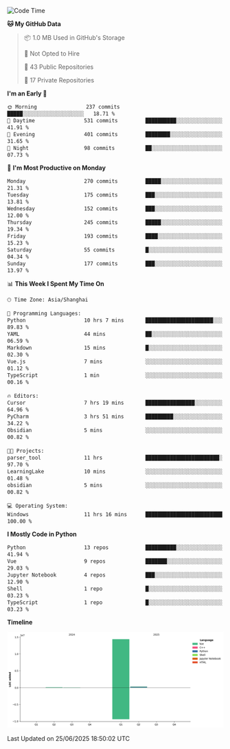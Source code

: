 <!--START_SECTION:waka-->
![Code Time](http://img.shields.io/badge/Code%20Time-431%20hrs%2059%20mins-blue)

**🐱 My GitHub Data** 

> 📦 1.0 MB Used in GitHub's Storage 
 > 
> 🚫 Not Opted to Hire
 > 
> 📜 43 Public Repositories 
 > 
> 🔑 17 Private Repositories 
 > 
**I'm an Early 🐤** 

```text
🌞 Morning                237 commits         █████░░░░░░░░░░░░░░░░░░░░   18.71 % 
🌆 Daytime                531 commits         ██████████░░░░░░░░░░░░░░░   41.91 % 
🌃 Evening                401 commits         ████████░░░░░░░░░░░░░░░░░   31.65 % 
🌙 Night                  98 commits          ██░░░░░░░░░░░░░░░░░░░░░░░   07.73 % 
```
📅 **I'm Most Productive on Monday** 

```text
Monday                   270 commits         █████░░░░░░░░░░░░░░░░░░░░   21.31 % 
Tuesday                  175 commits         ███░░░░░░░░░░░░░░░░░░░░░░   13.81 % 
Wednesday                152 commits         ███░░░░░░░░░░░░░░░░░░░░░░   12.00 % 
Thursday                 245 commits         █████░░░░░░░░░░░░░░░░░░░░   19.34 % 
Friday                   193 commits         ████░░░░░░░░░░░░░░░░░░░░░   15.23 % 
Saturday                 55 commits          █░░░░░░░░░░░░░░░░░░░░░░░░   04.34 % 
Sunday                   177 commits         ███░░░░░░░░░░░░░░░░░░░░░░   13.97 % 
```


📊 **This Week I Spent My Time On** 

```text
🕑︎ Time Zone: Asia/Shanghai

💬 Programming Languages: 
Python                   10 hrs 7 mins       ██████████████████████░░░   89.83 % 
YAML                     44 mins             ██░░░░░░░░░░░░░░░░░░░░░░░   06.59 % 
Markdown                 15 mins             █░░░░░░░░░░░░░░░░░░░░░░░░   02.30 % 
Vue.js                   7 mins              ░░░░░░░░░░░░░░░░░░░░░░░░░   01.12 % 
TypeScript               1 min               ░░░░░░░░░░░░░░░░░░░░░░░░░   00.16 % 

🔥 Editors: 
Cursor                   7 hrs 19 mins       ████████████████░░░░░░░░░   64.96 % 
PyCharm                  3 hrs 51 mins       █████████░░░░░░░░░░░░░░░░   34.22 % 
Obsidian                 5 mins              ░░░░░░░░░░░░░░░░░░░░░░░░░   00.82 % 

🐱‍💻 Projects: 
parser_tool              11 hrs              ████████████████████████░   97.70 % 
LearningLake             10 mins             ░░░░░░░░░░░░░░░░░░░░░░░░░   01.48 % 
obsidian                 5 mins              ░░░░░░░░░░░░░░░░░░░░░░░░░   00.82 % 

💻 Operating System: 
Windows                  11 hrs 16 mins      █████████████████████████   100.00 % 
```

**I Mostly Code in Python** 

```text
Python                   13 repos            ██████████░░░░░░░░░░░░░░░   41.94 % 
Vue                      9 repos             ███████░░░░░░░░░░░░░░░░░░   29.03 % 
Jupyter Notebook         4 repos             ███░░░░░░░░░░░░░░░░░░░░░░   12.90 % 
Shell                    1 repo              █░░░░░░░░░░░░░░░░░░░░░░░░   03.23 % 
TypeScript               1 repo              █░░░░░░░░░░░░░░░░░░░░░░░░   03.23 % 
```



**Timeline**

![Lines of Code chart](https://raw.githubusercontent.com/White1943/White1943/main/assets/bar_graph.png)


 Last Updated on 25/06/2025 18:50:02 UTC
<!--END_SECTION:waka-->
